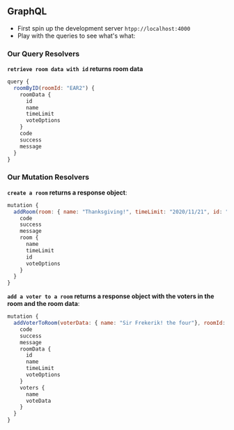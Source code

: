 ## GraphQL

- First spin up the development server `htpp://localhost:4000`
- Play with the queries to see what's what:

### Our Query Resolvers

**`retrieve room data with id` returns room data**

```javascript
query {
  roomByID(roomId: "EAR2") {
    roomData {
      id
      name
      timeLimit
      voteOptions
    }
    code
    success
    message
  }
}
```

### Our Mutation Resolvers

**`create a room` returns a response object**:

```javascript
mutation {
  addRoom(room: { name: "Thanksgiving!", timeLimit: "2020/11/21", id: "EAR2", voteOptions: ["apple", "pears", "plums", "table"] }){
    code
    success
    message
    room {
      name
      timeLimit
      id
      voteOptions
    }
  }
}
```

**`add a voter to a room` returns a response object with the voters in the room and the room data**:

```javascript
mutation {
  addVoterToRoom(voterData: { name: "Sir Frekerik! the four"}, roomId: "EE202"){
    code
    success
    message
    roomData {
      id
      name
      timeLimit
      voteOptions
    }
    voters {
      name
      voteData
    }
  }
}
```
